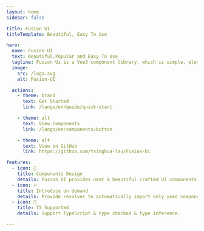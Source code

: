 ```yaml
---
layout: home
sidebar: false

title: Fusion UI
titleTemplate: Beautiful, Easy To Use

hero:
  name: Fusion UI
  text: Beautiful,Popular and Easy To Use
  tagline: Fusion Ui is a Vue3 component library, which is simple, elegant and beautiful to help you build your website quickly.
  image:
    src: /logo.svg
    alt: Fusion-UI

  actions:
    - theme: brand
      text: Get Started
      link: /langs/en/guide/quick-start

    - theme: alt
      text: View Components
      link: /langs/en/components/button

    - theme: alt
      text: View on GitHub
      link: https://github.com/tsinghua-lau/Fusion-Ui

features:
  - icon: 🌈
    title: Components Design
    details: Fusion UI provides neat & beautiful crafted UI components.
  - icon: 🔥
    title: Introduce on demand
    details: Provide resolver to automatically import only used components.
  - icon: 🎉
    title: TS Supported
    details: Support TypeScript & type checked & type inference.

---
```

